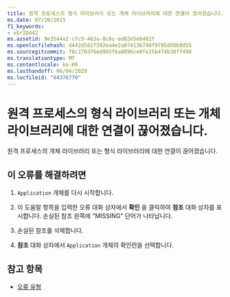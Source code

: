 ```yaml
---
title: 원격 프로세스의 형식 라이브러리 또는 개체 라이브러리에 대한 연결이 끊어졌습니다.
ms.date: 07/20/2015
f1_keywords:
- vbrID442
ms.assetid: 9e3544e2-cfc9-463a-8c0c-ed82e5e6462f
ms.openlocfilehash: d442d582f392ea4e2a074136740f9705d50b8d55
ms.sourcegitcommit: f8c270376ed905f6a8896ce0fe25b4f4b38ff498
ms.translationtype: MT
ms.contentlocale: ko-KR
ms.lasthandoff: 06/04/2020
ms.locfileid: "84376770"
---
```

# <a name="connection-to-type-library-or-object-library-for-remote-process-has-been-lost"></a>원격 프로세스의 형식 라이브러리 또는 개체 라이브러리에 대한 연결이 끊어졌습니다.
원격 프로세스의 개체 라이브러리 또는 형식 라이브러리에 대한 연결이 끊어졌습니다.  
  
## <a name="to-correct-this-error"></a>이 오류를 해결하려면  
  
1. `Application` 개체를 다시 시작합니다.  
  
2. 이 도움말 항목을 입력한 오류 대화 상자에서 **확인** 을 클릭하여 **참조** 대화 상자를 표시합니다. 손실된 참조 왼쪽에 "MISSING" 단어가 나타납니다.  
  
3. 손실된 참조를 삭제합니다.  
  
4. **참조** 대화 상자에서 `Application` 개체의 확인란을 선택합니다.  
  
## <a name="see-also"></a>참고 항목

- [오류 유형](../programming-guide/language-features/error-types.md)
